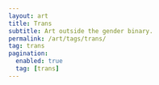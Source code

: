 ```yaml
---
layout: art
title: Trans
subtitle: Art outside the gender binary.
permalink: /art/tags/trans/
tag: trans
pagination:
  enabled: true
  tag: [trans]
---
```

